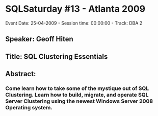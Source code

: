 # SQLSaturday #13 - Atlanta 2009
Event Date: 25-04-2009 - Session time: 00:00:00 - Track: DBA 2
## Speaker: Geoff Hiten
## Title: SQL Clustering Essentials
## Abstract:
### Come learn how to take some of the mystique out of SQL Clustering.  Learn how to build, migrate, and operate SQL Server Clustering using the newest Windows Server 2008 Operating system.

